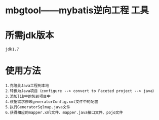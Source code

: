 # mbgtool——mybatis逆向工程 工具

# 所需jdk版本 
    jdk1.7
# 使用方法
    1.克隆此Java工程到本地
    2.转换为Java项目（configure --> convert to Faceted project --> java）
    3.添加lib中的包到项目中
    4.根据需求修改generatorConfig.xml文件中的配置
    5.执行GeneratorSqlmap.java文件
    6.获得相应的mapper.xml文件、mapper.java接口文件、pojo文件
